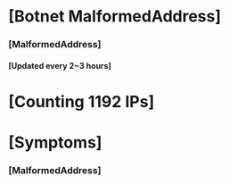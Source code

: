 # [Botnet MalformedAddress]
### [MalformedAddress]
#### [Updated every 2~3 hours]

# [Counting 1192 IPs]

# [Symptoms] 
###   [MalformedAddress]
